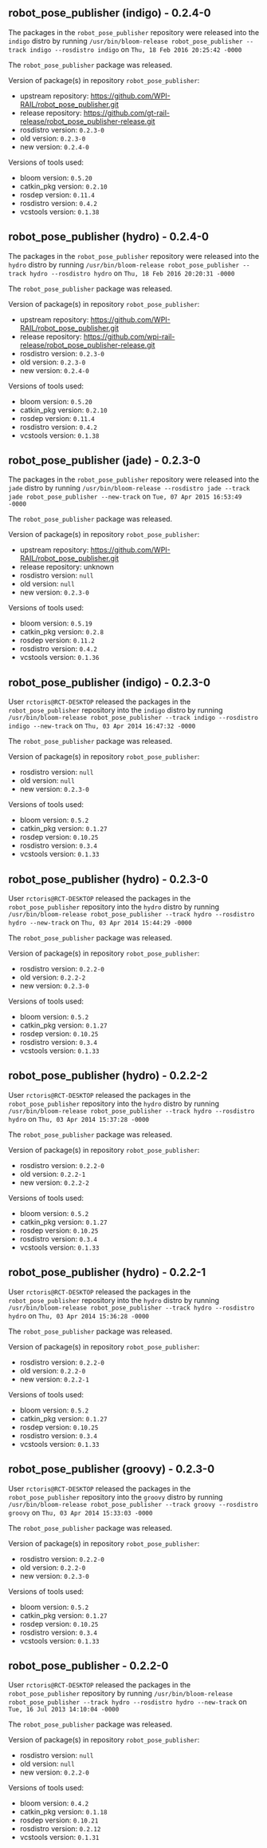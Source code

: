 ## robot_pose_publisher (indigo) - 0.2.4-0

The packages in the `robot_pose_publisher` repository were released into the `indigo` distro by running `/usr/bin/bloom-release robot_pose_publisher --track indigo --rosdistro indigo` on `Thu, 18 Feb 2016 20:25:42 -0000`

The `robot_pose_publisher` package was released.

Version of package(s) in repository `robot_pose_publisher`:
- upstream repository: https://github.com/WPI-RAIL/robot_pose_publisher.git
- release repository: https://github.com/gt-rail-release/robot_pose_publisher-release.git
- rosdistro version: `0.2.3-0`
- old version: `0.2.3-0`
- new version: `0.2.4-0`

Versions of tools used:
- bloom version: `0.5.20`
- catkin_pkg version: `0.2.10`
- rosdep version: `0.11.4`
- rosdistro version: `0.4.2`
- vcstools version: `0.1.38`


## robot_pose_publisher (hydro) - 0.2.4-0

The packages in the `robot_pose_publisher` repository were released into the `hydro` distro by running `/usr/bin/bloom-release robot_pose_publisher --track hydro --rosdistro hydro` on `Thu, 18 Feb 2016 20:20:31 -0000`

The `robot_pose_publisher` package was released.

Version of package(s) in repository `robot_pose_publisher`:
- upstream repository: https://github.com/WPI-RAIL/robot_pose_publisher.git
- release repository: https://github.com/wpi-rail-release/robot_pose_publisher-release.git
- rosdistro version: `0.2.3-0`
- old version: `0.2.3-0`
- new version: `0.2.4-0`

Versions of tools used:
- bloom version: `0.5.20`
- catkin_pkg version: `0.2.10`
- rosdep version: `0.11.4`
- rosdistro version: `0.4.2`
- vcstools version: `0.1.38`


## robot_pose_publisher (jade) - 0.2.3-0

The packages in the `robot_pose_publisher` repository were released into the `jade` distro by running `/usr/bin/bloom-release --rosdistro jade --track jade robot_pose_publisher --new-track` on `Tue, 07 Apr 2015 16:53:49 -0000`

The `robot_pose_publisher` package was released.

Version of package(s) in repository `robot_pose_publisher`:
- upstream repository: https://github.com/WPI-RAIL/robot_pose_publisher.git
- release repository: unknown
- rosdistro version: `null`
- old version: `null`
- new version: `0.2.3-0`

Versions of tools used:
- bloom version: `0.5.19`
- catkin_pkg version: `0.2.8`
- rosdep version: `0.11.2`
- rosdistro version: `0.4.2`
- vcstools version: `0.1.36`


## robot_pose_publisher (indigo) - 0.2.3-0

User `rctoris@RCT-DESKTOP` released the packages in the `robot_pose_publisher` repository into the `indigo` distro by running `/usr/bin/bloom-release robot_pose_publisher --track indigo --rosdistro indigo --new-track` on `Thu, 03 Apr 2014 16:47:32 -0000`

The `robot_pose_publisher` package was released.

Version of package(s) in repository `robot_pose_publisher`:
- rosdistro version: `null`
- old version: `null`
- new version: `0.2.3-0`

Versions of tools used:
- bloom version: `0.5.2`
- catkin_pkg version: `0.1.27`
- rosdep version: `0.10.25`
- rosdistro version: `0.3.4`
- vcstools version: `0.1.33`


## robot_pose_publisher (hydro) - 0.2.3-0

User `rctoris@RCT-DESKTOP` released the packages in the `robot_pose_publisher` repository into the `hydro` distro by running `/usr/bin/bloom-release robot_pose_publisher --track hydro --rosdistro hydro --new-track` on `Thu, 03 Apr 2014 15:44:29 -0000`

The `robot_pose_publisher` package was released.

Version of package(s) in repository `robot_pose_publisher`:
- rosdistro version: `0.2.2-0`
- old version: `0.2.2-2`
- new version: `0.2.3-0`

Versions of tools used:
- bloom version: `0.5.2`
- catkin_pkg version: `0.1.27`
- rosdep version: `0.10.25`
- rosdistro version: `0.3.4`
- vcstools version: `0.1.33`


## robot_pose_publisher (hydro) - 0.2.2-2

User `rctoris@RCT-DESKTOP` released the packages in the `robot_pose_publisher` repository into the `hydro` distro by running `/usr/bin/bloom-release robot_pose_publisher --track hydro --rosdistro hydro` on `Thu, 03 Apr 2014 15:37:28 -0000`

The `robot_pose_publisher` package was released.

Version of package(s) in repository `robot_pose_publisher`:
- rosdistro version: `0.2.2-0`
- old version: `0.2.2-1`
- new version: `0.2.2-2`

Versions of tools used:
- bloom version: `0.5.2`
- catkin_pkg version: `0.1.27`
- rosdep version: `0.10.25`
- rosdistro version: `0.3.4`
- vcstools version: `0.1.33`


## robot_pose_publisher (hydro) - 0.2.2-1

User `rctoris@RCT-DESKTOP` released the packages in the `robot_pose_publisher` repository into the `hydro` distro by running `/usr/bin/bloom-release robot_pose_publisher --track hydro --rosdistro hydro` on `Thu, 03 Apr 2014 15:36:28 -0000`

The `robot_pose_publisher` package was released.

Version of package(s) in repository `robot_pose_publisher`:
- rosdistro version: `0.2.2-0`
- old version: `0.2.2-0`
- new version: `0.2.2-1`

Versions of tools used:
- bloom version: `0.5.2`
- catkin_pkg version: `0.1.27`
- rosdep version: `0.10.25`
- rosdistro version: `0.3.4`
- vcstools version: `0.1.33`


## robot_pose_publisher (groovy) - 0.2.3-0

User `rctoris@RCT-DESKTOP` released the packages in the `robot_pose_publisher` repository into the `groovy` distro by running `/usr/bin/bloom-release robot_pose_publisher --track groovy --rosdistro groovy` on `Thu, 03 Apr 2014 15:33:03 -0000`

The `robot_pose_publisher` package was released.

Version of package(s) in repository `robot_pose_publisher`:
- rosdistro version: `0.2.2-0`
- old version: `0.2.2-0`
- new version: `0.2.3-0`

Versions of tools used:
- bloom version: `0.5.2`
- catkin_pkg version: `0.1.27`
- rosdep version: `0.10.25`
- rosdistro version: `0.3.4`
- vcstools version: `0.1.33`


## robot_pose_publisher - 0.2.2-0

User `rctoris@RCT-DESKTOP` released the packages in the `robot_pose_publisher` repository by running `/usr/bin/bloom-release robot_pose_publisher --track hydro --rosdistro hydro --new-track` on `Tue, 16 Jul 2013 14:10:04 -0000`

The `robot_pose_publisher` package was released.

Version of package(s) in repository `robot_pose_publisher`:
- rosdistro version: `null`
- old version: `null`
- new version: `0.2.2-0`

Versions of tools used:
- bloom version: `0.4.2`
- catkin_pkg version: `0.1.18`
- rosdep version: `0.10.21`
- rosdistro version: `0.2.12`
- vcstools version: `0.1.31`


